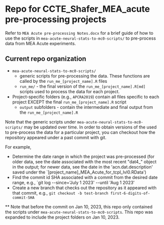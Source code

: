 # Repo for CCTE_Shafer_MEA_acute pre-processing projects

Refer to `MEA Acute pre-processing Notes.docx` for a brief guide of how to use the scripts in `mea-acute-neural-stats-to-mc0-scripts/` to pre-process data from MEA Acute experiments.

## Current repo organization

* `mea-acute-neural-stats-to-mc0-scripts/`
    * generic scripts for pre-processing the data. These functions are called by the `run_me_[project_name].R` files
    * `run_me/` - the final version of the `run_me_[project_name].R[md]` scripts used to process the data for each project. 
* Project-specific folders (e.g., `APCRA2019`) contain all files specific to each project EXCEPT the final `run_me_[project_name].R` script
    * `output` subfolders - contain the intermediate and final output from the `run_me_[project_name].R`
    

Note that the generic scripts under `mea-acute-neural-stats-to-mc0-scripts/` may be updated over time. In order to obtain versions of the used to pre-process the data for a particular project, you can checkout how the repository appeared under a past commit with git.

For example, 

* Determine the date range in which the project was pre-processed (for older data, see the date associated with the most recent "dat4_" object in the output; for newer data, see the date in the 'acn.dat.description' saved under the `[project_name]_MEA_Acute_for_tcpl_lvl0.RData')
* Find the commit id SHA associated with a commit from the desired date range, e.g., `git log --since='July 1 2023' --until 'Aug 1 2023'
* Create a new branch that checks out the repository as it appeared with that commit, e.g., `git checkout -b test-branch first-6-digits-of-commit-SHA`

** Note that before the commit on Jan 10, 2023, this repo only contained the scripts under `mea-acute-neural-stats-to-mc0-scripts`. This repo was expanded to include the project folders on Jan 10, 2023.
